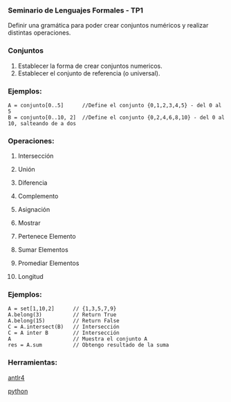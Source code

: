 ### Seminario de Lenguajes Formales - TP1

Definir una gramática para poder crear conjuntos numéricos y realizar distintas operaciones.

### Conjuntos

1) Establecer la forma de crear conjuntos numericos.
2) Establecer el conjunto de referencia (o universal).

### Ejemplos:

    A = conjunto[0..5]      //Define el conjunto {0,1,2,3,4,5} - del 0 al 5
    B = conjunto[0..10, 2]  //Define el conjunto {0,2,4,6,8,10} - del 0 al 10, salteando de a dos

### Operaciones:

1) Intersección

2) Unión

3) Diferencia

4) Complemento

5) Asignación

6) Mostrar

7) Pertenece Elemento

8) Sumar Elementos

9) Promediar Elementos

10) Longitud

### Ejemplos:

    A = set[1,10,2]      // {1,3,5,7,9}
    A.belong(3)          // Return True
    A.belong(15)         // Return False
    C = A.intersect(B)   // Intersección
    C = A inter B        // Intersección
    A                    // Muestra el conjunto A
    res = A.sum          // Obtengo resultado de la suma

### Herramientas:
[antlr4](http://www.antlr.org/)

[python](https://www.python.org/)







